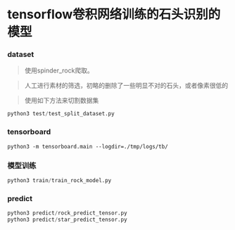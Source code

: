 tensorflow卷积网络训练的石头识别的模型
======
### dataset
>使用spinder_rock爬取。

>人工进行素材的筛选，初略的删除了一些明显不对的石头，或者像素很低的

>使用如下方法来切割数据集
```python
python3 test/test_split_dataset.py
```
### tensorboard
```
python3 -m tensorboard.main --logdir=./tmp/logs/tb/
```
### 模型训练

```python
python3 train/train_rock_model.py
```
### predict
```python
python3 predict/rock_predict_tensor.py
python3 predict/star_predict_tensor.py
```
